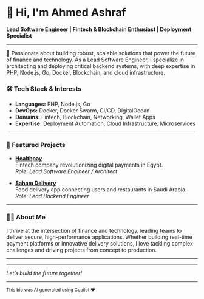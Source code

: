 # 👋 Hi, I'm Ahmed Ashraf

**Lead Software Engineer | Fintech & Blockchain Enthusiast | Deployment Specialist**

---

🚀 Passionate about building robust, scalable solutions that power the future of finance and technology. As a Lead Software Engineer, I specialize in architecting and deploying critical backend systems, with deep expertise in PHP, Node.js, Go, Docker, Blockchain, and cloud infrastructure.

### 🛠️ Tech Stack & Interests

- **Languages:** PHP, Node.js, Go
- **DevOps:** Docker, Docker Swarm, CI/CD, DigitalOcean
- **Domains:** Fintech, Blockchain, Networking, Wallet Apps
- **Expertise:** Deployment Automation, Cloud Infrastructure, Microservices

---

### 🌟 Featured Projects

- **[Healthpay](#)**  
  Fintech company revolutionizing digital payments in Egypt.  
  _Role: Lead Software Engineer / Architect_

- **[Saham Delivery](#)**  
  Food delivery app connecting users and restaurants in Saudi Arabia.  
  _Role: Lead Backend Engineer_

---

### 🧑‍💻 About Me

I thrive at the intersection of finance and technology, leading teams to deliver secure, high-performance applications. Whether building real-time payment platforms or innovative delivery solutions, I love tackling complex challenges and driving projects from concept to production.

---

<!--
### 📫 Connect with me

[Add your social links here when ready!]
-->

---

_Let’s build the future together!_

---

<sub>This bio was AI generated using Copilot ❤️</sub>
